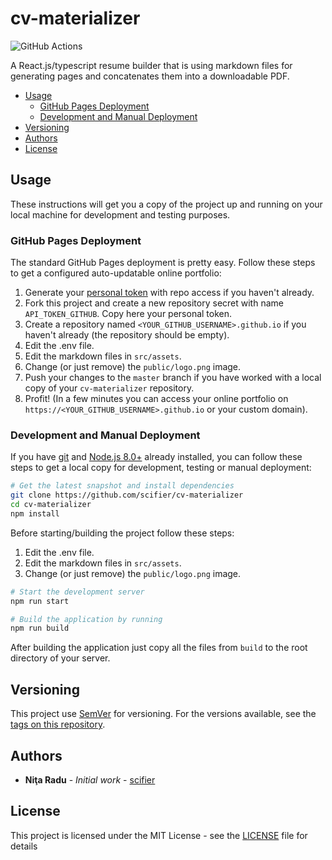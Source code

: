 # cv-materializer

![GitHub Actions](https://github.com/scifier/cv-materializer/workflows/CI/badge.svg)

A React.js/typescript resume builder that is using markdown files for generating pages and concatenates them into a downloadable PDF.

- [Usage](#getting-started)
  - [GitHub Pages Deployment](#github-pages-deployment)
  - [Development and Manual Deployment](#development-manual-deployment)
- [Versioning](#versioning)
- [Authors](#authors)
- [License](#license)

## Usage

These instructions will get you a copy of the project up and running on your local machine for development and testing purposes.

### GitHub Pages Deployment

The standard GitHub Pages deployment is pretty easy. Follow these steps to get a configured auto-updatable online portfolio:

1. Generate your [personal token](https://github.com/settings/tokens) with repo access if you haven't already.
2. Fork this project and create a new repository secret with name `API_TOKEN_GITHUB`. Copy here your personal token.
3. Create a repository named `<YOUR_GITHUB_USERNAME>.github.io` if you haven't already (the repository should be empty).
4. Edit the .env file.
5. Edit the markdown files in `src/assets`.
6. Change (or just remove) the `public/logo.png` image.
7. Push your changes to the `master` branch if you have worked with a local copy of your `cv-materializer` repository.
8. Profit! (In a few minutes you can access your online portfolio on `https://<YOUR_GITHUB_USERNAME>.github.io` or your custom domain).

### Development and Manual Deployment

If you have [git](https://git-scm.com) and [Node.js 8.0+](https://nodejs.org/en/download) already installed, you can follow these steps to get a local copy for development, testing or manual deployment:

```bash
# Get the latest snapshot and install dependencies
git clone https://github.com/scifier/cv-materializer
cd cv-materializer
npm install
```

Before starting/building the project follow these steps:

1. Edit the .env file.
2. Edit the markdown files in `src/assets`.
3. Change (or just remove) the `public/logo.png` image.

```bash
# Start the development server
npm run start

# Build the application by running
npm run build
```

After building the application just copy all the files from `build` to the root directory of your server.

## Versioning

This project use [SemVer](http://semver.org/) for versioning. For the versions available, see the [tags on this repository](https://github.com/scifier/cv-materializer/tags).

## Authors

- **Niţa Radu** - *Initial work* - [scifier](https://github.com/scifier)

## License

This project is licensed under the MIT License - see the [LICENSE](LICENSE) file for details

